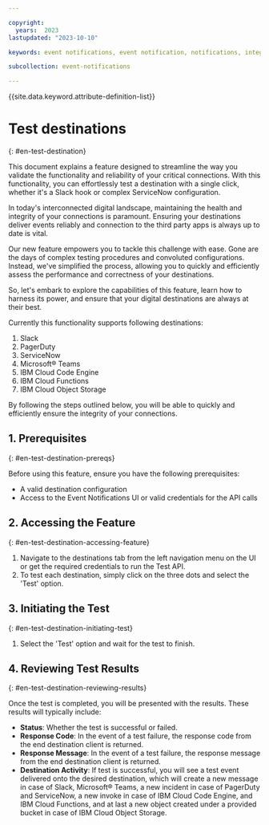 ```yaml
---

copyright:
  years:  2023
lastupdated: "2023-10-10"

keywords: event notifications, event notification, notifications, integrations, destinations, test destinations

subcollection: event-notifications

---
```

{{site.data.keyword.attribute-definition-list}}

# Test destinations
{: #en-test-destination}

This document explains a feature designed to streamline the way you validate the functionality and reliability of your critical connections. With this functionality, you can effortlessly test a destination with a single click, whether it's a Slack hook or complex ServiceNow configuration.

In today's interconnected digital landscape, maintaining the health and integrity of your connections is paramount. Ensuring your destinations deliver events reliably and connection to the third party apps is always up to date is vital.

Our new feature empowers you to tackle this challenge with ease. Gone are the days of complex testing procedures and convoluted configurations. Instead, we've simplified the process, allowing you to quickly and efficiently assess the performance and correctness of your destinations.

So, let's embark to explore the capabilities of this feature, learn how to harness its power, and ensure that your digital destinations are always at their best.

Currently this functionality supports following destinations:

1. Slack
2. PagerDuty
3. ServiceNow
4. Microsoft&reg; Teams
5. IBM Cloud Code Engine
6. IBM Cloud Functions
7. IBM Cloud Object Storage

By following the steps outlined below, you will be able to quickly and efficiently ensure the integrity of your connections.

## 1. Prerequisites
{: #en-test-destination-prereqs}

Before using this feature, ensure you have the following prerequisites:

- A valid destination configuration
- Access to the Event Notifications UI or valid credentials for the API calls

## 2. Accessing the Feature
{: #en-test-destination-accessing-feature}

1. Navigate to the destinations tab from the left navigation menu on the UI or get the required credentials to run the Test API.
2. To test each destination, simply click on the three dots and select the 'Test' option.

## 3. Initiating the Test
{: #en-test-destination-initiating-test}

1. Select the 'Test' option and wait for the test to finish.

## 4. Reviewing Test Results
{: #en-test-destination-reviewing-results}

Once the test is completed, you will be presented with the results. These results will typically include:

- **Status**: Whether the test is successful or failed.
- **Response Code**: In the event of a test failure, the response code from the end destination client is returned.
- **Response Message**: In the event of a test failure, the response message from the end destination client is returned.
- **Destination Activity**: If test is successful, you will see a test event delivered onto the desired destination, which will create a new message in case of Slack, Microsoft&reg; Teams, a new incident in case of PagerDuty and ServiceNow, a new invoke in case of IBM Cloud Code Engine, and IBM Cloud Functions, and at last a new object created under a provided bucket in case of IBM Cloud Object Storage.
